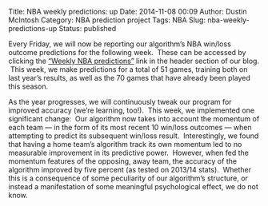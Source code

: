 Title: NBA weekly predictions: up
Date: 2014-11-08 00:09
Author: Dustin McIntosh
Category: NBA prediction project
Tags: NBA
Slug: nba-weekly-predictions-up
Status: published

Every Friday, we will now be reporting our algorithm’s NBA win/loss outcome predictions for the following week.  These can be accessed by clicking the [“Weekly NBA predictions”](http://efavdb.github.io/weekly-nba-predictions) link in the header section of our blog.  This week, we make predictions for a total of 51 games, training both on last year’s results, as well as the 70 games that have already been played this season.

As the year progresses, we will continuously tweak our program for improved accuracy (we’re learning, too!).  This week, we implemented one significant change:  Our algorithm now takes into account the momentum of each team — in the form of its most recent 10 win/loss outcomes — when attempting to predict its subsequent win/loss result.  Interestingly, we found that having a home team’s algorithm track its own momentum led to no measurable improvement in its predictive power.  However, when fed the momentum features of the opposing, away team, the accuracy of the algorithm improved by five percent (as tested on 2013/14 stats).  Whether this is a consequence of some peculiarity of our algorithm’s structure, or instead a manifestation of some meaningful psychological effect, we do not know.
